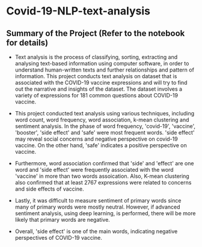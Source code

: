 # Covid-19-NLP-text-analysis

## Summary of the Project (Refer to the notebook for details)
- Text analysis is the process of classifying, sorting, extracting and analysing text-based information using computer software, in order to understand human-written texts and further relationships and pattern of information. This project conducts text analysis on dataset that is associated with the COVID-19 vaccine expressions and will try to find out the narrative and insights of the dataset. The dataset involves a variety of expressions for 181 common questions about COVID-19 vaccine.

- This project conducted text analysis using various techniques, including word count, word frequency, word association, k-mean clustering and sentiment analysis. In the phase of word frequency, 'covid-19', 'vaccine', 'booster', 'side effect' and 'safe' were most frequent words. 'side effect' may reveal social concerns and negative perspective on covid-19 vaccine. On the other hand, 'safe' indicates a positive perspective on vaccine.

- Furthermore, word association confirmed that 'side' and 'effect' are one word and 'side effect' were frequently associated with the word 'vaccine' in more than two words assoication. Also, K-mean clustering also confirmed that at least 2767 expressions were related to concerns and side effects of vaccine.

- Lastly, it was difficult to measure sentiment of primary words since many of primary words were mostly neutral. However, if advanced sentiment analysis, using deep learning, is performed, there will be more likely that primary words are negative.

- Overall, 'side effect' is one of the main words, indicating negative perspectives of COVID-19 vaccine.
